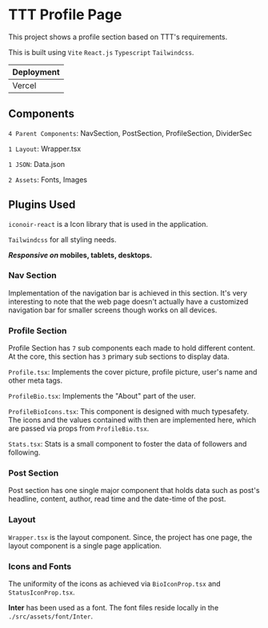 # TTT Profile Page

This project shows a profile section based on TTT's requirements.

This is built using `Vite` `React.js` `Typescript` `Tailwindcss`.

| Deployment |
| ---------- |
| Vercel     |

## Components

`4 Parent Components`: NavSection, PostSection, ProfileSection, DividerSec

`1 Layout`: Wrapper.tsx

`1 JSON`: Data.json

`2 Assets`: Fonts, Images

## Plugins Used

`iconoir-react` is a Icon library that is used in the application.

`Tailwindcss` for all styling needs.

**_Responsive on_ mobiles, tablets, desktops.**

### Nav Section

Implementation of the navigation bar is achieved in this section. It's very interesting to note that the web page doesn't actually have a customized navigation bar for smaller screens though works on all devices.

### Profile Section

Profile Section has `7` sub components each made to hold different content. At the core, this section has `3` primary sub sections to display data.

`Profile.tsx`: Implements the cover picture, profile picture, user's name and other meta tags.

`ProfileBio.tsx`: Implements the "About" part of the user.

`ProfileBioIcons.tsx`: This component is designed with much typesafety. The icons and the values contained with then are implemented here, which are passed via props from `ProfileBio.tsx`.

`Stats.tsx`: Stats is a small component to foster the data of followers and following.

### Post Section

Post section has one single major component that holds data such as post's headline, content, author, read time and the date-time of the post.

### Layout

`Wrapper.tsx` is the layout component. Since, the project has one page, the layout component is a single page application.

### Icons and Fonts

The uniformity of the icons as achieved via `BioIconProp.tsx` and `StatusIconProp.tsx`.

**Inter** has been used as a font. The font files reside locally in the `./src/assets/font/Inter`.